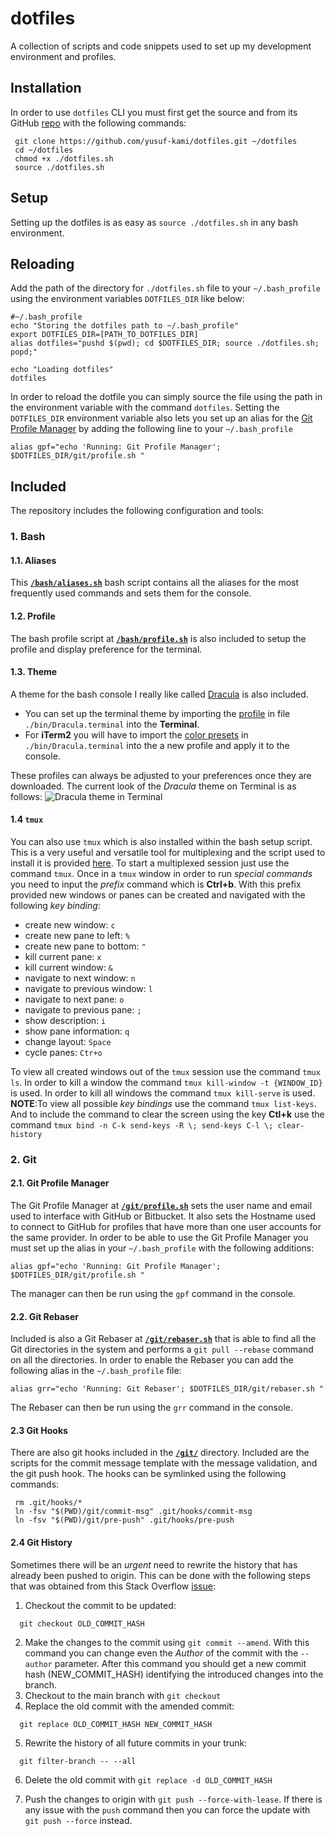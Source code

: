 # dotfiles
A collection of scripts and code snippets used to set up my development environment and profiles.

## Installation
In order to use `dotfiles` CLI you must first get the source and from its GitHub [repo](https://github.com/yusuf-kami/dotfiles) with the following commands:
```
 git clone https://github.com/yusuf-kami/dotfiles.git ~/dotfiles
 cd ~/dotfiles
 chmod +x ./dotfiles.sh
 source ./dotfiles.sh
```


## Setup
Setting up the dotfiles is as easy as `source ./dotfiles.sh` in any bash environment.


## Reloading
Add the path of the directory for `./dotfiles.sh` file to your `~/.bash_profile` using the environment variables `DOTFILES_DIR` like below:
```
#~/.bash_profile
echo "Storing the dotfiles path to ~/.bash_profile"
export DOTFILES_DIR=[PATH_TO_DOTFILES_DIR]
alias dotfiles="pushd $(pwd); cd $DOTFILES_DIR; source ./dotfiles.sh; popd;"

echo "Loading dotfiles"
dotfiles
```
In order to reload the dotfile you can simply source the file using the path in the environment variable with the command `dotfiles`.
Setting the `DOTFILES_DIR` environment variable also lets you set up an alias for the [Git Profile Manager](https://github.com/yusuf-kami/dotfiles/blob/master/git/profile.sh) by adding the following line to your `~/.bash_profile`
```
alias gpf="echo 'Running: Git Profile Manager'; $DOTFILES_DIR/git/profile.sh "
```


## Included
The repository includes the following configuration and tools:
### 1. Bash
#### 1.1. Aliases
This **[`/bash/aliases.sh`](https://github.com/yusuf-kami/dotfiles/blob/master/bash/aliases.sh)** bash script contains all the aliases for the most frequently used commands and sets them for the console.
#### 1.2. Profile
The bash profile script at **[`/bash/profile.sh`](https://github.com/yusuf-kami/dotfiles/blob/master/bash/profile.sh)** is also included to setup the profile and display preference for the terminal.

#### 1.3. Theme
A theme for the bash console I really like called [Dracula](https://draculatheme.com/) is also included.
- You can set up the terminal theme by importing the [profile](https://github.com/yusuf-kami/dotfiles/blob/master/bin/Dracula.terminal) in file `./bin/Dracula.terminal` into the **Terminal**.
- For **iTerm2** you will have to import the [color presets](https://github.com/yusuf-kami/dotfiles/blob/master/bin/Dracula.terminal) in `./bin/Dracula.terminal` into the a new profile and apply it to the console.

These profiles can always be adjusted to your preferences once they are downloaded. The current look of the *Dracula* theme on Terminal is as follows:
![Dracula theme in Terminal](https://github.com/yusuf-kami/dotfiles/blob/master/bin/Dracula.png)

#### 1.4 `tmux`
You can also use `tmux` which is also installed within the bash setup script. This is a very useful and versatile tool for multiplexing and the script used to install it is provided [here](https://gist.github.com/simme/1297707). To start a multiplexed session just use the command `tmux`.
Once in a `tmux` window in order to run *special commands* you need to input the *prefix* command which is **Ctrl+b**. With this prefix provided new windows or panes can be created and navigated with the following *key binding*:
- create new window: `c`
- create new pane to left: `%`
- create new pane to bottom: `"`
- kill current pane: `x`
- kill current window: `&`
- navigate to next window: `n`
- navigate to previous window: `l`
- navigate to next pane: `o`
- navigate to previous pane: `;`
- show description: `i`
- show pane information: `q`
- change layout: `Space`
- cycle panes: `Ctr+o`

To view all created windows out of the `tmux` session use the command `tmux ls`. In order to kill a window the command `tmux kill-window -t {WINDOW_ID}` is used. In order to kill all windows the command `tmux kill-serve` is used.
**NOTE**:To view all possible *key bindings* use the command `tmux list-keys`. And to include the command to clear the screen using the key **Ctl+k** use the command `tmux bind -n C-k send-keys -R \; send-keys C-l \; clear-history`

### 2. Git
#### 2.1. Git Profile Manager
The Git Profile Manager at **[`/git/profile.sh`](https://github.com/yusuf-kami/dotfiles/blob/master/git/profile.sh)** sets the user name and email used to interface with GitHub or Bitbucket. It also sets the Hostname used to connect to GitHub for profiles that have more than one user accounts for the same provider.
In order to be able to use the Git Profile Manager you must set up the alias in your `~/.bash_profile` with the following additions:
```~/.bash_profile
alias gpf="echo 'Running: Git Profile Manager'; $DOTFILES_DIR/git/profile.sh "
```
The manager can then be run using the `gpf` command in the console.

#### 2.2. Git Rebaser
Included is also a Git Rebaser at **[`/git/rebaser.sh`](https://github.com/yusuf-kami/dotfiles/blob/master/git/rebaser.sh)** that is able to find all the Git directories in the system and performs a `git pull --rebase` command on all the directories.
In order to enable the Rebaser you can add the following alias in the `~/.bash_profile` file:
```~/.bash_profile
alias grr="echo 'Running: Git Rebaser'; $DOTFILES_DIR/git/rebaser.sh "
```
The Rebaser can then be run using the `grr` command in the console.

#### 2.3 Git Hooks
There are also git hooks included in the **[`/git/`](https://github.com/yusuf-kami/dotfiles/blob/master/git/)** directory. Included are the scripts for the commit message template with the message validation, and the git push hook.
The hooks can be symlinked using the following commands:
```
 rm .git/hooks/*
 ln -fsv "$(PWD)/git/commit-msg" .git/hooks/commit-msg
 ln -fsv "$(PWD)/git/pre-push" .git/hooks/pre-push
```

#### 2.4 Git History
Sometimes there will be an *urgent* need to rewrite the history that has already been pushed to origin. This can be done with the following steps that was obtained from this Stack Overflow [issue](https://stackoverflow.com/questions/3042437/change-commit-author-at-one-specific-commit):
1. Checkout the commit to be updated:
```
  git checkout OLD_COMMIT_HASH
```
2. Make the changes to the commit using `git commit --amend`. With this command you can change even the *Author* of the commit with the `--author` parameter. After this command you should get a new commit hash (NEW_COMMIT_HASH) identifying the introduced changes into the branch.
3. Checkout to the main branch with `git checkout`
4. Replace the old commit with the amended commit:
```
  git replace OLD_COMMIT_HASH NEW_COMMIT_HASH
```
5. Rewrite the history of all future commits in your trunk:
```
  git filter-branch -- --all
```
6. Delete the old commit with `git replace -d OLD_COMMIT_HASH`

7. Push the changes to origin with `git push --force-with-lease`. If there is any issue with the `push` command then you can force the update with `git push --force` instead.
